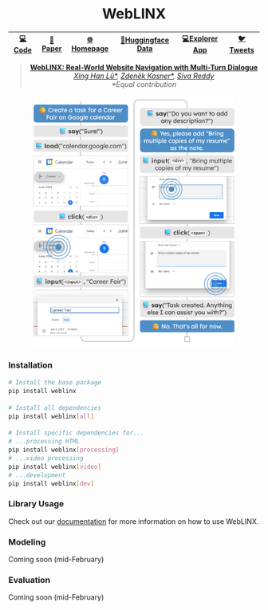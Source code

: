 <div align="center">

# WebLINX

[**💻Code**](https://github.com/McGill-NLP/WebLINX) | [**📄Paper**](https://arxiv.org/abs/2402.05930) | [**🌐Homepage**](https://mcgill-nlp.github.io/weblinx) | [**🤗Huggingface Data**](https://huggingface.co/datasets/McGill-NLP/WebLINX) | [💻Explorer App](https://huggingface.co/spaces/McGill-NLP/weblinx-explorer) | [**🐦Tweets**](https://twitter.com/sivareddyg/status/1755799365031965140) |
| :--: | :--: | :--: | :--: | :--: | :--: |


> **[WebLINX: Real-World Website Navigation with Multi-Turn Dialogue](https://mcgill-nlp.github.io/weblinx)**\
> *[Xing Han Lù*](https://xinghanlu.com), [Zdeněk Kasner*](https://kasnerz.github.io/), [Siva Reddy](https://sivareddy.in)*\
> _\*Equal contribution_

<img src="./assets/webnav.demo.svg" width="80%" alt="Sample conversation between a user and an agent" />

</div>

### Installation

```bash
# Install the base package
pip install weblinx

# Install all dependencies
pip install weblinx[all]

# Install specific dependencies for...
# ...processing HTML
pip install weblinx[processing]
# ...video processing
pip install weblinx[video]
# ...development
pip install weblinx[dev]
```

### Library Usage

Check out our [documentation](https://mcgill-nlp.github.io/weblinx/docs) for more information on how to use WebLINX.


### Modeling

Coming soon (mid-February)

### Evaluation

Coming soon (mid-February)
